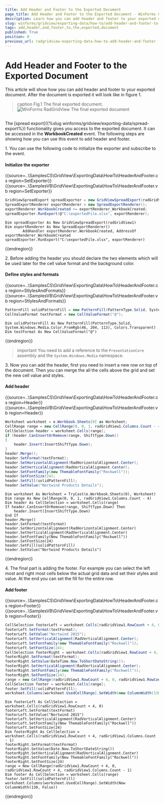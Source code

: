 ```yaml
---
title: Add Header and Footer to the Exported Document
page_title: Add Header and Footer to the Exported Document - WinForms GridView Control
description: Learn how you can add header and footer to your exported document in WinForms GridView.
slug: winforms/gridview/exporting-data/how-to/add-header-and-footer-to-the-exported-document
tags: add,header,and,footer,to,the,exported,document
published: True
position: 0
previous_url: radgridview-exporting-data-how-to-add-header-and-footer
---
```


# Add Header and Footer to the Exported Document

This article will show how you can add header and footer to your exported document. After the document is exported it will look like in figure 1.

>caption Fig.1 The final exported document.
![WinForms RadGridView The final exported document](images/radgridview-exporting-data-how-to-add-header-and-footer001.png)

## 

The [spread export]({%slug winforms/gridview/exporting-data/spread-export%}) functionality gives you access to the exported document. It can be accessed in the __WorkbookCreated__ event. The following steps are showing how you can use this event to add header and footer.

1\. You can use the following code to initialize the exporter and subscribe to the event.

#### Initialize the exporter

{{source=..\SamplesCS\GridView\ExportingData\HowTo\HeaderAndFooter.cs region=SetExporter}} 
{{source=..\SamplesVB\GridView\ExportingData\HowTo\HeaderAndFooter.vb region=SetExporter}} 

````C#
GridViewSpreadExport spreadExporter = new GridViewSpreadExport(radGridView1);
SpreadExportRenderer exportRenderer = new SpreadExportRenderer();
exportRenderer.WorkbookCreated += exportRenderer_WorkbookCreated;
spreadExporter.RunExport(@"C:\exportedFile.xlsx", exportRenderer);

````
````VB.NET
Dim spreadExporter As New GridViewSpreadExport(radGridView1)
Dim exportRenderer As New SpreadExportRenderer()
        AddHandler exportRenderer.WorkbookCreated, AddressOf exportRenderer_WorkbookCreated
spreadExporter.RunExport("C:\exportedFile.xlsx", exportRenderer)

````

{{endregion}} 

2\. Before adding the header you should declare the two elements which will be used later for the cell value format and the background color.

#### Define styles and formats

{{source=..\SamplesCS\GridView\ExportingData\HowTo\HeaderAndFooter.cs region=StlylesAndFormats}} 
{{source=..\SamplesVB\GridView\ExportingData\HowTo\HeaderAndFooter.vb region=StlylesAndFormats}} 

````C#
PatternFill solidPatternFill = new PatternFill(PatternType.Solid, System.Windows.Media.Color.FromRgb(46, 204, 113), Colors.Transparent);
CellValueFormat textFormat = new CellValueFormat("@");

````
````VB.NET
Dim solidPatternFill As New PatternFill(PatternType.Solid, System.Windows.Media.Color.FromRgb(46, 204, 113), Colors.Transparent)
Dim textFormat As New CellValueFormat("@")

````

{{endregion}} 

>important You need to add a reference to the `PresentationCore` assembly and the `System.Windows.Media` namespace.

3\. Now you can add the header, first you need to insert a new row on top of the document. Then you can merge the all the cells above the grid and set the new cell value and styles.

#### Add header

{{source=..\SamplesCS\GridView\ExportingData\HowTo\HeaderAndFooter.cs region=Header}} 
{{source=..\SamplesVB\GridView\ExportingData\HowTo\HeaderAndFooter.vb region=Header}} 

````C#
Worksheet worksheet = e.Workbook.Sheets[0] as Worksheet;
CellRange range = new CellRange(0, 0, 1, radGridView1.Columns.Count - 4);
CellSelection header = worksheet.Cells[range];
if (header.CanInsertOrRemove(range, ShiftType.Down))
{
    header.Insert(InsertShiftType.Down);
}
header.Merge();
header.SetFormat(textFormat);
header.SetHorizontalAlignment(RadHorizontalAlignment.Center);
header.SetVerticalAlignment(RadVerticalAlignment.Center);
header.SetFontFamily(new ThemableFontFamily("Rockwell"));
header.SetFontSize(24);
header.SetFill(solidPatternFill);
header.SetValue("Nortwind Products Details");

````
````VB.NET
Dim worksheet As Worksheet = TryCast(e.Workbook.Sheets(0), Worksheet)
Dim range As New CellRange(0, 0, 1, radGridView1.Columns.Count - 4)
Dim header As CellSelection = worksheet.Cells(range)
If header.CanInsertOrRemove(range, ShiftType.Down) Then
    header.Insert(InsertShiftType.Down)
End If
header.Merge()
header.SetFormat(textFormat)
header.SetHorizontalAlignment(RadHorizontalAlignment.Center)
header.SetVerticalAlignment(RadVerticalAlignment.Center)
header.SetFontFamily(New ThemableFontFamily("Rockwell"))
header.SetFontSize(24)
header.SetFill(solidPatternFill)
header.SetValue("Nortwind Products Details")

````

{{endregion}} 

4\. The final part is adding the footer. For example you can select the left most and right most cells below the actual grid data and set their styles and value. At the end you can set the fill for the entire row.

#### Add footer

{{source=..\SamplesCS\GridView\ExportingData\HowTo\HeaderAndFooter.cs region=Footer}} 
{{source=..\SamplesVB\GridView\ExportingData\HowTo\HeaderAndFooter.vb region=Footer}} 

````C#
CellSelection footerLeft = worksheet.Cells[radGridView1.RowCount + 4, 0];
footerLeft.SetFormat(textFormat);
footerLeft.SetValue("Nortwind 2015");
footerLeft.SetVerticalAlignment(RadVerticalAlignment.Center);
footerLeft.SetFontFamily(new ThemableFontFamily("Rockwell"));
footerLeft.SetFontSize(24);
CellSelection footerRight = worksheet.Cells[radGridView1.RowCount + 4, radGridView1.Columns.Count - 1];
footerRight.SetFormat(textFormat);
footerRight.SetValue(DateTime.Now.ToShortDateString());
footerRight.SetVerticalAlignment(RadVerticalAlignment.Center);
footerRight.SetFontFamily(new ThemableFontFamily("Rockwell"));
footerRight.SetFontSize(24);
range = new CellRange(radGridView1.RowCount + 4, 0, radGridView1.RowCount + 4, radGridView1.Columns.Count - 1);
CellSelection footer = worksheet.Cells[range];
footer.SetFill(solidPatternFill);
worksheet.Columns[worksheet.UsedCellRange].SetWidth(new ColumnWidth(130, false));

````
````VB.NET
Dim footerLeft As CellSelection = worksheet.Cells(radGridView1.RowCount + 4, 0)
footerLeft.SetFormat(textFormat)
footerLeft.SetValue("Nortwind 2015")
footerLeft.SetVerticalAlignment(RadVerticalAlignment.Center)
footerLeft.SetFontFamily(New ThemableFontFamily("Rockwell"))
footerLeft.SetFontSize(24)
Dim footerRight As CellSelection = worksheet.Cells(radGridView1.RowCount + 4, radGridView1.Columns.Count - 1)
footerRight.SetFormat(textFormat)
footerRight.SetValue(Date.Now.ToShortDateString())
footerRight.SetVerticalAlignment(RadVerticalAlignment.Center)
footerRight.SetFontFamily(New ThemableFontFamily("Rockwell"))
footerRight.SetFontSize(24)
range = New CellRange(radGridView1.RowCount + 4, 0, radGridView1.RowCount + 4, radGridView1.Columns.Count - 1)
Dim footer As CellSelection = worksheet.Cells(range)
footer.SetFill(solidPatternFill)
worksheet.Columns(worksheet.UsedCellRange).SetWidth(New ColumnWidth(130, False))

````

{{endregion}} 



